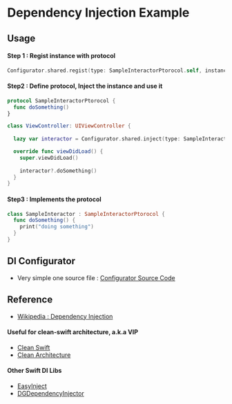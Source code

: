 # Dependency Injection Example

## Usage

#### Step 1 : Regist instance with protocol

```swift
Configurator.shared.regist(type: SampleInteractorPtorocol.self, instance: SampleInteractor())
```

#### Step2 : Define protocol, Inject the instance and use it

```swift
protocol SampleInteractorPtorocol {
  func doSomething()
}

class ViewController: UIViewController {
  
  lazy var interactor = Configurator.shared.inject(type: SampleInteractorPtorocol.self)

  override func viewDidLoad() {
    super.viewDidLoad()
    
    interactor?.doSomething()
  }
}

```

#### Step3 : Implements the protocol

```swift
class SampleInteractor : SampleInteractorPtorocol {
  func doSomething() {
    print("doing something")
  }
}
```

## DI Configurator

- Very simple one source file : [Configurator Source Code](DISample/DISample/Configurator.swift)
    

## Reference

 - [Wikipedia : Dependency Injection](https://en.wikipedia.org/wiki/Dependency_injection)
 
 #### Useful for clean-swift architecture, a.k.a VIP

 - [Clean Swift](http://clean-swift.com/)
 - [Clean Architecture](https://8thlight.com/blog/uncle-bob/2012/08/13/the-clean-architecture.html)

 #### Other Swift DI Libs

 - [EasyInject](https://github.com/vknabel/EasyInject)
 - [DGDependencyInjector](https://github.com/Digipolitan/dependency-injector-swift)